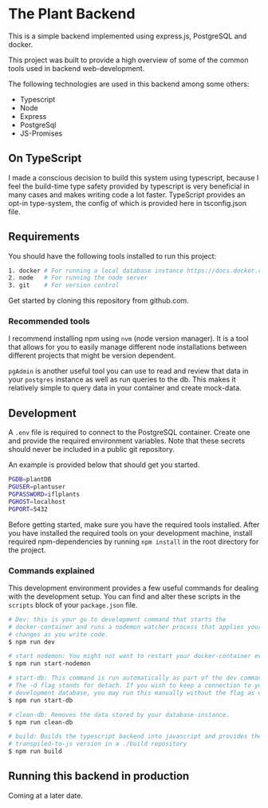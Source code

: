 # The Plant Backend

This is a simple backend implemented using express.js, PostgreSQL and docker.

This project was built to provide a high overview of some of the common tools used in backend web-development.

The following technologies are used in this backend among some others:

- Typescript
- Node
- Express
- PostgreSql
- JS-Promises

## On TypeScript

I made a conscious decision to build this system using typescript, because I feel the build-time type safety provided by typescript is very beneficial in many cases and makes writing code a lot faster. TypeScript provides an opt-in type-system, the config of which is provided here in tsconfig.json file.

## Requirements

You should have the following tools installed to run this project:

```bash
1. docker # For running a local database instance https://docs.docker.com/get-started/
2. node   # For running the node server
3. git    # For version control
```

Get started by cloning this repository from github.com.

### Recommended tools

I recommend installing npm using `nvm` (node version manager). It is a tool that allows for you to easily manage different node installations between different projects that might be version dependent.

`pgAdmin` is another useful tool you can use to read and review that data in your `postgres` instance as well as run queries to the db. This makes it relatively simple to query data in your container and create mock-data.

## Development

A `.env` file is required to connect to the PostgreSQL container. Create one and provide the required environment variables. Note that these secrets should never be included in a public git repository.

An example is provided below that should get you started.

```bash
PGDB=plantDB
PGUSER=plantuser
PGPASSWORD=iflplants
PGHOST=localhost
PGPORT=5432
```

Before getting started, make sure you have the required tools installed. After you have installed the required tools on your development machine, install required npm-dependencies by running `npm install` in the root directory for the project.

### Commands explained

This development environment provides a few useful commands for dealing with the development setup. You can find and alter these scripts in the `scripts` block of your `package.json` file.

```bash
# Dev: this is your go to development command that starts the
# docker-container and runs a nodemon watcher process that applies your
# changes as you write code.
$ npm run dev

# start nodemon: You might not want to restart your docker-container every time, this simply starts the nodemon process that watches the server for changes.
$ npm run start-nodemon

# start-db: This command is run automatically as part of the dev command
# The -d flag stands for detach. If you wish to keep a connection to your
# development database, you may run this manually without the flag as docker-compose up
$ npm run start-db

# clean-db: Removes the data stored by your database-instance.
$ npm run clean-db

# build: Builds the typescript backend into javascript and provides the
# transpiled-to-js version in a ./build repository
$ npm run build

```

## Running this backend in production

Coming at a later date.
